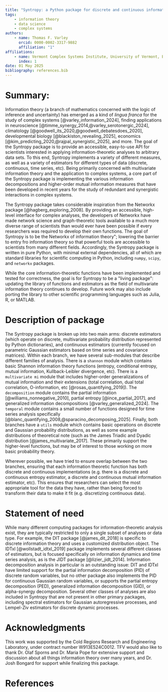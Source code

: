 ```yaml
---
title: "Syntropy: a Python package for discrete and continuous information theory."
tags:
    - information theory 
    - data science
    - complex systems 
authors:
    - name: Thomas F. Varley
      orcid: 0000-0002-3317-9882 
      affiliation: "1"
affiliations:
    - name: Vermont Complex Systems Institute, University of Vermont, Burlington, VT, USA. 
      index: 1
date: 01 May 2025
bibliography: references.bib
---
```


# Summary:
Information theory (a branch of mathematics concerned with the logic of inference and uncertainty) has emerged as a kind of *lingua franca* for the study of complex systems [@varley_information_2024], finding applications in neuroscience [@timme_synergy_2014,@varley_serotonergic_2024], climatology [@goodwell_its_2020,@goodwell_debatesdoes_2020], developmental biology [@blackiston_revealing_2025], economics [@kim_predicting_2020,@rajpal_synergistic_2025], and more. The goal of the Syntropy package is to provide an accessible, easy-to-use API for scientists interested in applying information-theoretic analyses to arbitrary data sets. To this end, Syntropy implements a variety of different measures, as well as a variety of estimators for different types of data (discrete, continuous, time series, etc). Being primarily concerned with multivariate information theory and the application to complex systems, a core part of the Syntropy package is implementing the various information decompositions and higher-order mutual information measures that have been developed in recent years for the study of redundant and synergistic interactions in complex systems. 

The Syntropy package takes considerable inspiration from the Networkx package [@hagberg_exploring_2008]. By providing an accessible, high-level interface for complex analyses, the developers of Networkx have made network science and graph-theoretic tools available to a much more diverse range of scientists than would ever have been possible if every researchers was required to develop their own functions. The goal of Syntropy is to be the Networkx of information theory"; lowering the barrier to entry fro information theory so that powerful tools are accessible to scientists from many different fields. Accordingly, the Syntropy package is written in pure Python, with minimal external dependencies, all of which are standard libraries for scientific computing in Python, including ``numpy``, ``scipy``, and ``networkx`` packages. 

While the core information-theoretic functions have been implemented and tested for correctness, the goal is for Syntropy to be a "living package": updating the library of functions and estimators as the field of multivariate information theory continues to develop. Future work may also include porting the library to other scientific programming languages such as Julia, R, or MATLAB. 

# Description of package
The Syntropy package is broken up into two main arms: discrete estimators (which operate on discrete, multivariate probability distribution represented by Python dictionaries), and continuous estimators (currently focused on parametric Gaussian estimators based on time series and covariance matrices). Within each branch, we have several sub-modules that describe different families of analysis. There is a ``shannon`` module which contains basic Shannon information theory functions (entropy, conditional entropy, mutual information, Kullback-Leibler divergence, etc). There is a ``multivariate mi`` module that includes higher-order generalizations of mutual information and their extensions (total correlation, dual total correlation, O-information, etc [@rosas_quantifying_2019]). The ``decomposition`` module contains the partial information [@williams_nonnegative_2010], partial entropy [@ince_partial_2017], and generalized information decompositions [@varley_generalized_2024]. The ``temporal`` module contains a small number of functions designed for time series analysis specifically [@blanc_quantifying_2008,@sparacino_decomposing_2025]. Finally, both branches have a ``utils`` module which contains basic operations on discrete and Gaussian probability distributions, as well as some example distributions of theoretical note (such as the James Triadic and Dyadic distribution [@james_multivariate_2017]. These primarily support the higher-level functions, but may be of interest to those working on more basic probability theory.

Wherever possible, we have tried to ensure overlap between the two branches, ensuring that each information theoretic function has both discrete and continuous implementations (e.g. there is a discrete and continuous entropy estimator, a discrete and continuous mutual information estimator, etc). This ensures that researchers can select the most appropriate tool for the data they have, rather than being forced to transform their data to make it fit (e.g. discretizing continuous data). 

# Statement of need
While many different computing packages for information-theoretic analysis exist, they are typically restricted to only a single subset of analyses or data type. For example, the DIT package [@james_dit_2018] is specific to discrete information theory and uses a customized distribution object. The IDTxl [@wollstadt_idtxl_2019] package implements several different classes of estimators, but is focused specifically on information dynamics and time series analysis, as is the JIDT package [@lizier_jidt_2014]. Information decomposition analysis in particular is an outstanding issue: DIT and IDTxl have limited support for the partial information decomposition (PID) of discrete random variables, but no other package also implements the PID for continuous Gaussian random variables, or supports the partial entropy decomposition (PED), generalized information decomposition (GID), or alpha-synergy decomposition. Several other classes of analyses are also included in Syntropy that are not present in other primary packages, including spectral estimators for Gaussian autoregressive processes, and Lempel-Ziv estimators for discrete dynamic processes. 
 
# Acknowledgments 
This work was supported by the Cold Regions Research and Engineering Laboratory, under contract number W913E524C0012. TFV would also like to thank Dr. Olaf Sporns and Dr. Maria Pope for extensive support and discussion about all things information theory over many years, and Dr. Josh Bongard for support while finalizing this package. 

# References
